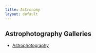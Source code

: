 ```yaml
---
title: Astronomy
layout: default
---
```


## Astrophotography Galleries

* [Astrophotography](http://adobe.ly/1TUSZyX)
